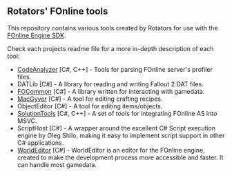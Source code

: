 Rotators' FOnline tools
--------
This repository contains various tools created by Rotators for use with the [FOnline Engine SDK](https://github.com/rotators/fosdk).

Check each projects readme file for a more in-depth description of each tool:

  * [CodeAnalyzer](CodeAnalyzer/README.md) [C#, C++] - Tools for parsing FOnline server's profiler files.
  * DATLib [C#]   - A library for reading and writing Fallout 2 DAT files.
  * [FOCommon](FOCommon/README.md) [C#] - A library written for interacting with gamedata.
  * [MacGyver](MacGyver/README.md) [C#] - A tool for editing crafting recipes.
  * ObjectEditor [C#] - A tool for editing items/objects.
  * [SolutionTools](SolutionTools/README.md) [C#, C++] - A set of tools for integrating FOnline AS into MSVC.
  * ScriptHost [C#] - A wrapper around the excellent C# Script execution engine by Oleg Shilo, making it easy to implement script support in other C# applications.
  * [WorldEditor](WorldEditor/README.md) [C#] - WorldEditor is an editor for the FOnline engine, created to make the development process more accessible and faster. It can handle most gamedata.
